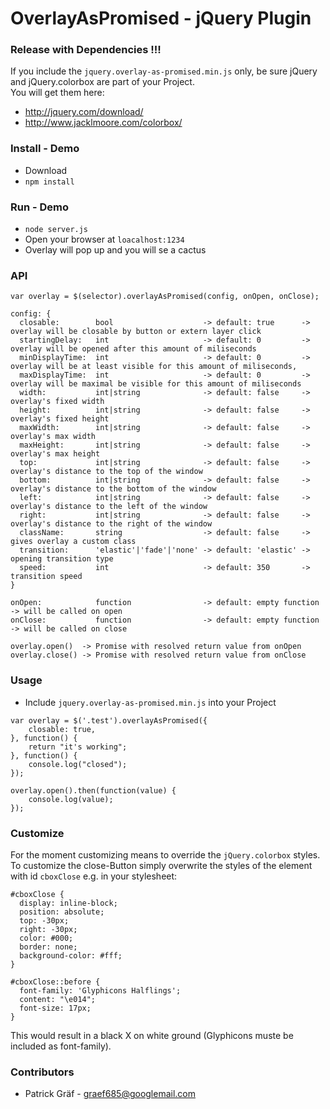 # OverlayAsPromised - jQuery Plugin

### Release with Dependencies !!!
If you include the ```jquery.overlay-as-promised.min.js``` only, be sure jQuery and jQuery.colorbox are part of your Project.  
You will get them here:  
*  http://jquery.com/download/ 
*  http://www.jacklmoore.com/colorbox/

### Install - Demo

* Download
* ``` npm install ``` 


### Run - Demo

* ``` node server.js ```
* Open your browser at ```loacalhost:1234 ```
* Overlay will pop up and you will se a cactus

### API
```
var overlay = $(selector).overlayAsPromised(config, onOpen, onClose);
```
``` 
config: {
  closable:        bool                    -> default: true      -> overlay will be closable by button or extern layer click
  startingDelay:   int                     -> default: 0         -> overlay will be opened after this amount of miliseconds
  minDisplayTime:  int                     -> default: 0         -> overlay will be at least visible for this amount of miliseconds,
  maxDisplayTime:  int                     -> default: 0         -> overlay will be maximal be visible for this amount of miliseconds
  width:           int|string              -> default: false     -> overlay's fixed width
  height:          int|string              -> default: false     -> overlay's fixed height
  maxWidth:        int|string              -> default: false     -> overlay's max width
  maxHeight:       int|string              -> default: false     -> overlay's max height
  top:             int|string              -> default: false     -> overlay's distance to the top of the window
  bottom:          int|string              -> default: false     -> overlay's distance to the bottom of the window
  left:            int|string              -> default: false     -> overlay's distance to the left of the window
  right:           int|string              -> default: false     -> overlay's distance to the right of the window
  className:       string                  -> default: false     -> gives overlay a custom class
  transition:      'elastic'|'fade'|'none' -> default: 'elastic' -> opening transition type
  speed:           int                     -> default: 350       -> transition speed
}

onOpen:            function                -> default: empty function -> will be called on open
onClose:           function                -> default: empty function -> will be called on close
```
```
overlay.open()  -> Promise with resolved return value from onOpen
overlay.close() -> Promise with resolved return value from onClose
```

### Usage

* Include ```jquery.overlay-as-promised.min.js``` into your Project

``` 
var overlay = $('.test').overlayAsPromised({
    closable: true,
}, function() {
    return "it's working";
}, function() {
    console.log("closed");
});

overlay.open().then(function(value) {
    console.log(value);
});
```

### Customize

For the moment customizing means to override the ```jQuery.colorbox``` styles.  
To customize the close-Button simply overwrite the styles of the element with id ``` cboxClose ``` e.g. in your stylesheet:

```c2hs
#cboxClose {
  display: inline-block;
  position: absolute;
  top: -30px;
  right: -30px;
  color: #000;
  border: none;
  background-color: #fff;
}

#cboxClose::before {
  font-family: 'Glyphicons Halflings';
  content: "\e014";
  font-size: 17px;
}
```

This would result in a black X on white ground (Glyphicons muste be included as font-family).

### Contributors

* Patrick Gräf - graef685@googlemail.com

